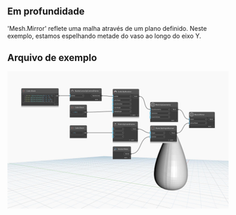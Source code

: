 ## Em profundidade
'Mesh.Mirror' reflete uma malha através de um plano definido. Neste exemplo, estamos espelhando metade do vaso ao longo do eixo Y.

## Arquivo de exemplo

![Example](./Autodesk.DesignScript.Geometry.Mesh.Mirror_img.jpg)
